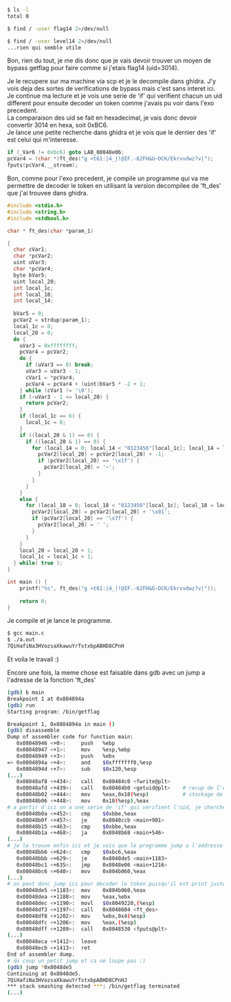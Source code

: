 ﻿```bash
$ ls -l
total 0

$ find / -user flag14 2>/dev/null

$ find / -user level14 2>/dev/null
...rien qui semble utile
```

Bon, rien du tout, je me dis donc que je vais 
devoir trouver un moyen de bypass getflag pour faire comme si j'etais flag14 (uid=3014).  

Je le recupere sur ma machine via scp et je le decompile dans ghidra.
J'y vois deja des sortes de verifications de bypass mais c'est sans interet ici.
Je continue ma lecture et je vois une serie de 'if' qui verifient chacun un uid 
different pour ensuite decoder un token comme j'avais pu voir dans l'exo precedent.  
La comparaison des uid se fait en hexadecimal, je vais donc devoir convertir 3014 en hexa, soit 0xBC6.  
Je lance une petite recherche dans ghidra et je vois que le dernier des 'if' est celui qui m'interesse.

```c++
if (_Var6 != 0xbc6) goto LAB_08048e06;
pcVar4 = (char *)ft_des("g <t61:|4_|!@IF.-62FH&G~DCK/Ekrvvdwz?v|");
fputs(pcVar4,__stream);
```

Bon, comme pour l'exo precedent, je compile un programme qui va me permettre de decoder
le token en utilisant la version decompilee de 'ft_des' que j'ai trouvee dans ghidra.

```c++
#include <stdio.h>
#include <string.h>
#include <stdbool.h>

char * ft_des(char *param_1)

{
  char cVar1;
  char *pcVar2;
  uint uVar3;
  char *pcVar4;
  byte bVar5;
  uint local_20;
  int local_1c;
  int local_18;
  int local_14;
  
  bVar5 = 0;
  pcVar2 = strdup(param_1);
  local_1c = 0;
  local_20 = 0;
  do {
    uVar3 = 0xffffffff;
    pcVar4 = pcVar2;
    do {
      if (uVar3 == 0) break;
      uVar3 = uVar3 - 1;
      cVar1 = *pcVar4;
      pcVar4 = pcVar4 + (uint)bVar5 * -2 + 1;
    } while (cVar1 != '\0');
    if (~uVar3 - 1 <= local_20) {
      return pcVar2;
    }
    if (local_1c == 6) {
      local_1c = 0;
    }
    if ((local_20 & 1) == 0) {
      if ((local_20 & 1) == 0) {
        for (local_14 = 0; local_14 < "0123456"[local_1c]; local_14 = local_14 + 1) {
          pcVar2[local_20] = pcVar2[local_20] + -1;
          if (pcVar2[local_20] == '\x1f') {
            pcVar2[local_20] = '~';
          }
        }
      }
    }
    else {
      for (local_18 = 0; local_18 < "0123456"[local_1c]; local_18 = local_18 + 1) {
        pcVar2[local_20] = pcVar2[local_20] + '\x01';
        if (pcVar2[local_20] == '\x7f') {
          pcVar2[local_20] = ' ';
        }
      }
    }
    local_20 = local_20 + 1;
    local_1c = local_1c + 1;
  } while( true );
}

int main () {
    printf("%s", ft_des("g <t61:|4_|!@IF.-62FH&G~DCK/Ekrvvdwz?v|"));
    
    return 0;
}
```

Je compile et je lance le programme.

```bash
$ gcc main.c
$ ./a.out 
7QiHafiNa3HVozsaXkawuYrTstxbpABHD8CPnH
```

Et voila le travail :)

Encore une fois, la meme chose est faisable dans gdb avec un jump a l'adresse de la fonction 'ft_des'

```bash
(gdb) b main
Breakpoint 1 at 0x804894a
(gdb) run
Starting program: /bin/getflag

Breakpoint 1, 0x0804894a in main ()
(gdb) disassemble
Dump of assembler code for function main:
   0x08048946 <+0>:     push   %ebp
   0x08048947 <+1>:     mov    %esp,%ebp
   0x08048949 <+3>:     push   %ebx
=> 0x0804894a <+4>:     and    $0xfffffff0,%esp
   0x0804894d <+7>:     sub    $0x120,%esp
(...)
   0x08048af8 <+434>:   call   0x80484c0 <fwrite@plt>
   0x08048afd <+439>:   call   0x80484b0 <getuid@plt>    # recup de l'uid
   0x08048b02 <+444>:   mov    %eax,0x18(%esp)           # stockage de l'uid
   0x08048b06 <+448>:   mov    0x18(%esp),%eax
# a partir d'ici on a une serie de 'if' qui verifient l'uid, je cherche donc celui qui compare a 0xbc6
   0x08048b0a <+452>:   cmp    $0xbbe,%eax
   0x08048b0f <+457>:   je     0x8048ccb <main+901>
   0x08048b15 <+463>:   cmp    $0xbbe,%eax
   0x08048b1a <+468>:   ja     0x8048b68 <main+546>
(...)
# je le trouve enfin ici et je vois que le programme jump a l'addresse 0x8048de5 si l'uid est bon
   0x08048bb6 <+624>:   cmp    $0xbc6,%eax
   0x08048bbb <+629>:   je     0x8048de5 <main+1183>
   0x08048bc1 <+635>:   jmp    0x8048e06 <main+1216>
   0x08048bc6 <+640>:   mov    0x804b060,%eax
(...)
# on peut donc jump ici pour decoder le token puisqu'il est print juste apres avoir ete decode, c'est pas grave si le programme plante
   0x08048de5 <+1183>:  mov    0x804b060,%eax
   0x08048dea <+1188>:  mov    %eax,%ebx
   0x08048dec <+1190>:  movl   $0x8049220,(%esp)
   0x08048df3 <+1197>:  call   0x8048604 <ft_des>
   0x08048df8 <+1202>:  mov    %ebx,0x4(%esp)
   0x08048dfc <+1206>:  mov    %eax,(%esp)
   0x08048dff <+1209>:  call   0x8048530 <fputs@plt>
(...)
   0x08048eca <+1412>:  leave
   0x08048ecb <+1413>:  ret
End of assembler dump.
# du coup un petit jump et ca ne loupe pas :)
(gdb) jump *0x8048de5
Continuing at 0x8048de5.
7QiHafiNa3HVozsaXkawuYrTstxbpABHD8CPnHJ
*** stack smashing detected ***: /bin/getflag terminated
(...)
```